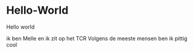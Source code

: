 # Hello-World
Hello world 


ik ben Melle en ik zit op het TCR
Volgens de meeste mensen ben ik pittig cool 
